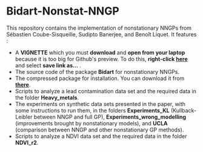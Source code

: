 # Bidart-Nonstat-NNGP

This repository contains the implementation of nonstationary NNGPs from Sébastien Coube-Sisqueille, Sudipto Banerjee, and Benoît Liquet. It features : 

* A **VIGNETTE** which you must **download** and **open from your laptop** because it is too big for Github's preview. To do this, **right-click [here](https://raw.githubusercontent.com/SebastienCoube/Nonstat-NNGP/master/vignette_.html)** and select **save link as...** . 
* The source code of the package **Bidart** for nonstationary NNGPs.
* The compressed package for installation. You can download it from **[there](https://github.com/SebastienCoube/Nonstat-NNGP/blob/master/Bidart_1.1.tar.gz)**.
* Scripts to analyze a lead contamination data set and the required data in the folder **Heavy_metals**.
* The experiments on synthetic data sets presented in the paper, with some instructions to run them, in the folders **Experiments_KL** (Kullback-Leibler between NNGP and full GP), **Experiments_wrong_modelling** (improvements brought by nonstationary models), and **UCLA** (comparison between NNGP and other nonstationary GP methods).
* Scripts to analyze a NDVI data set and the required data in the folder **NDVI_r2**.
 
